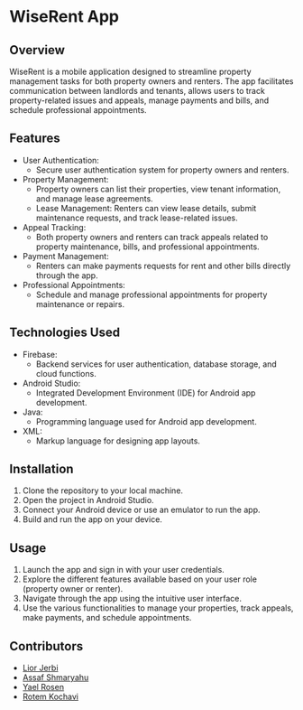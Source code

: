 # WiseRent App

## Overview

WiseRent is a mobile application designed to streamline property management tasks for both property owners and renters. The app facilitates communication between landlords and tenants, allows users to track property-related issues and appeals, manage payments and bills, and schedule professional appointments.

## Features

- User Authentication:
  - Secure user authentication system for property owners and renters.
- Property Management:
  - Property owners can list their properties, view tenant information, and manage lease agreements.
  - Lease Management: Renters can view lease details, submit maintenance requests, and track lease-related issues.
- Appeal Tracking:
  - Both property owners and renters can track appeals related to property maintenance, bills, and professional appointments.
- Payment Management:
  - Renters can make payments requests for rent and other bills directly through the app.
- Professional Appointments:
  - Schedule and manage professional appointments for property maintenance or repairs.

## Technologies Used

- Firebase:
  - Backend services for user authentication, database storage, and cloud functions.
- Android Studio:
  - Integrated Development Environment (IDE) for Android app development.
- Java:
  - Programming language used for Android app development.
- XML:
  - Markup language for designing app layouts.

## Installation

1. Clone the repository to your local machine.
2. Open the project in Android Studio.
3. Connect your Android device or use an emulator to run the app.
4. Build and run the app on your device.

## Usage

1. Launch the app and sign in with your user credentials.
2. Explore the different features available based on your user role (property owner or renter).
3. Navigate through the app using the intuitive user interface.
4. Use the various functionalities to manage your properties, track appeals, make payments, and schedule appointments.

## Contributors

- [Lior Jerbi](https://github.com/LiorJerbi)
- [Assaf Shmaryahu](https://github.com/Asaf34554)
- [Yael Rosen](https://github.com/yaelrosen77)
- [Rotem Kochavi](https://github.com/RotemKochavi)
